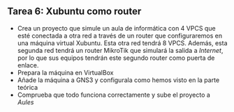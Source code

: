## Tarea 6: Xubuntu como router

- Crea un proyecto que simule un aula de informática con 4 VPCS que esté conectada a otra red a través de un router que configuraremos en una máquina virtual Xubuntu. Esta otra red tendrá 8 VPCS. Además, esta segunda red tendrá un router MikroTik que simulará la salida a *Internet*, por lo que sus equipos tendrán este segundo router como puerta de enlace.
- Prepara la máquina en VirtualBox
- Añade la máquina a GNS3 y configurala como hemos visto en la parte teórica
- Comprueba que todo funciona correctamente y sube el proyecto a *Aules*
